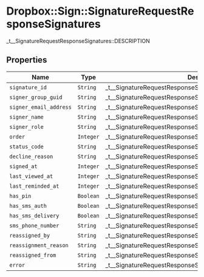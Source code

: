 # Dropbox::Sign::SignatureRequestResponseSignatures

_t__SignatureRequestResponseSignatures::DESCRIPTION

## Properties

| Name | Type | Description | Notes |
| ---- | ---- | ----------- | ----- |
| `signature_id` | ```String``` |  _t__SignatureRequestResponseSignatures::SIGNATURE_ID  |  |
| `signer_group_guid` | ```String``` |  _t__SignatureRequestResponseSignatures::SIGNER_GROUP_GUID  |  |
| `signer_email_address` | ```String``` |  _t__SignatureRequestResponseSignatures::SIGNER_EMAIL_ADDRESS  |  |
| `signer_name` | ```String``` |  _t__SignatureRequestResponseSignatures::SIGNER_NAME  |  |
| `signer_role` | ```String``` |  _t__SignatureRequestResponseSignatures::SIGNER_ROLE  |  |
| `order` | ```Integer``` |  _t__SignatureRequestResponseSignatures::ORDER  |  |
| `status_code` | ```String``` |  _t__SignatureRequestResponseSignatures::STATUS_CODE  |  |
| `decline_reason` | ```String``` |  _t__SignatureRequestResponseSignatures::DECLINE_REASON  |  |
| `signed_at` | ```Integer``` |  _t__SignatureRequestResponseSignatures::SIGNED_AT  |  |
| `last_viewed_at` | ```Integer``` |  _t__SignatureRequestResponseSignatures::LAST_VIEWED_AT  |  |
| `last_reminded_at` | ```Integer``` |  _t__SignatureRequestResponseSignatures::LAST_REMINDED_AT  |  |
| `has_pin` | ```Boolean``` |  _t__SignatureRequestResponseSignatures::HAS_PIN  |  |
| `has_sms_auth` | ```Boolean``` |  _t__SignatureRequestResponseSignatures::HAS_SMS_AUTH  |  |
| `has_sms_delivery` | ```Boolean``` |  _t__SignatureRequestResponseSignatures::HAS_SMS_DELIVERY  |  |
| `sms_phone_number` | ```String``` |  _t__SignatureRequestResponseSignatures::SMS_PHONE_NUMBER  |  |
| `reassigned_by` | ```String``` |  _t__SignatureRequestResponseSignatures::REASSIGNED_BY  |  |
| `reassignment_reason` | ```String``` |  _t__SignatureRequestResponseSignatures::REASSIGNMENT_REASON  |  |
| `reassigned_from` | ```String``` |  _t__SignatureRequestResponseSignatures::REASSIGNED_FROM  |  |
| `error` | ```String``` |  _t__SignatureRequestResponseSignatures::ERROR  |  |

